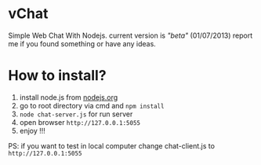 vChat
=====

Simple Web Chat With Nodejs. current version is *"beta"* (01/07/2013) report me if you found something or have any ideas.

How to install?
===============

1. install node.js from [nodejs.org](http://nodejs.org/ "NodeJs")
2. go to root directory via cmd and ` npm install `
3. ` node chat-server.js ` for run server
4. open browser `http://127.0.0.1:5055`
5. enjoy !!!

PS: if you want to test in local computer change chat-client.js to `http://127.0.0.1:5055`
